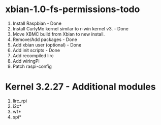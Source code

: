 xbian-1.0-fs-permissions-todo
=============================
1. Install Raspbian - Done
2. Install CurlyMo kernel similar to r-win kernel v3. - Done
3. Move XBMC build from Xbian to new install.
4. Remove/Add packages - Done
5. Add xbian user (optional) - Done
6. Add init scripts - Done
7. Add recompiled lirc
8. Add wiringPi
9. Patch raspi-config

Kernel 3.2.27 - Additional modules
=================================
1. lirc_rpi
2. i2c*
3. w1*
4. spi*


